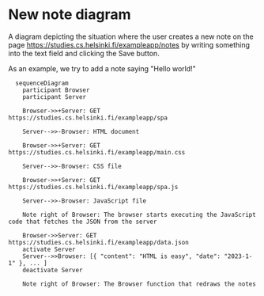 # New note diagram

A diagram depicting the situation where the user creates a new note on the page https://studies.cs.helsinki.fi/exampleapp/notes by writing something into the text field and clicking the Save button.

As an example, we try to add a note saying "Hello world!"

```mermaid
  sequenceDiagram
    participant Browser
    participant Server

    Browser->>+Server: GET https://studies.cs.helsinki.fi/exampleapp/spa

    Server-->>-Browser: HTML document

    Browser->>+Server: GET https://studies.cs.helsinki.fi/exampleapp/main.css

    Server-->>-Browser: CSS file

    Browser->>+Server: GET https://studies.cs.helsinki.fi/exampleapp/spa.js

    Server-->>-Browser: JavaScript file

    Note right of Browser: The browser starts executing the JavaScript code that fetches the JSON from the server

    Browser->>Server: GET https://studies.cs.helsinki.fi/exampleapp/data.json
    activate Server
    Server-->>Browser: [{ "content": "HTML is easy", "date": "2023-1-1" }, ... ]
    deactivate Server

    Note right of Browser: The Browser function that redraws the notes

```

